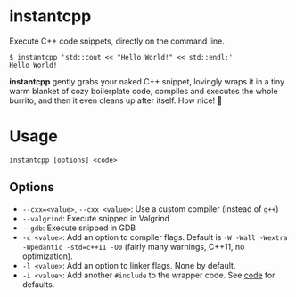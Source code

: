 
instantcpp
==========

Execute C++ code snippets, directly on the command line.

```
$ instantcpp 'std::cout << "Hello World!" << std::endl;'
Hello World!
```

<b>instantcpp</b> gently grabs your naked C++ snippet, lovingly wraps it in a tiny warm blanket of cozy boilerplate code, compiles and executes the whole burrito, and then it even cleans up after itself. How nice! :gift_heart:


Usage
=====

`instantcpp [options] <code>`

Options
-------
* `--cxx=<value>`, `--cxx <value>`: Use a custom compiler (instead of `g++`)
* `--valgrind`: Execute snipped in Valgrind
* `--gdb`: Execute snipped in GDB
* `-c <value>`: Add an option to compiler flags. Default is `-W -Wall -Wextra -Wpedantic -std=c++11 -O0` (fairly many warnings, C++11, no optimization).
* `-l <value>`: Add an option to linker flags. None by default.
* `-i <value>`: Add another `#include` to the wrapper code. See [code](instantcpp#194) for defaults.



